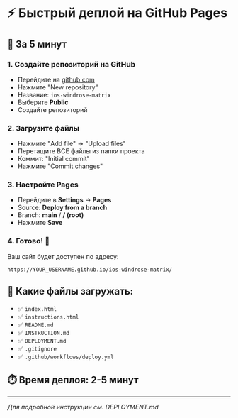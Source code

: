 # ⚡ Быстрый деплой на GitHub Pages

## 🚀 За 5 минут

### 1. Создайте репозиторий на GitHub
- Перейдите на [github.com](https://github.com)
- Нажмите "New repository"
- Название: `ios-windrose-matrix`
- Выберите **Public**
- Создайте репозиторий

### 2. Загрузите файлы
- Нажмите "Add file" → "Upload files"
- Перетащите ВСЕ файлы из папки проекта
- Коммит: "Initial commit"
- Нажмите "Commit changes"

### 3. Настройте Pages
- Перейдите в **Settings** → **Pages**
- Source: **Deploy from a branch**
- Branch: **main** / **/ (root)**
- Нажмите **Save**

### 4. Готово! 🎉
Ваш сайт будет доступен по адресу:
```
https://YOUR_USERNAME.github.io/ios-windrose-matrix/
```

## 📁 Какие файлы загружать:
- ✅ `index.html`
- ✅ `instructions.html`
- ✅ `README.md`
- ✅ `INSTRUCTION.md`
- ✅ `DEPLOYMENT.md`
- ✅ `.gitignore`
- ✅ `.github/workflows/deploy.yml`

## ⏱️ Время деплоя: 2-5 минут

---
*Для подробной инструкции см. DEPLOYMENT.md*
